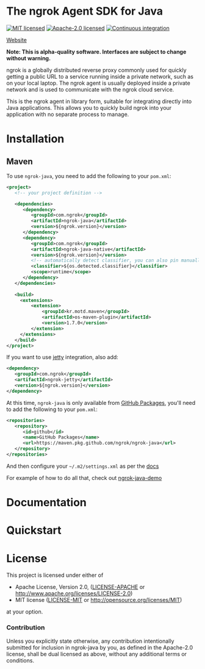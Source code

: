 # The ngrok Agent SDK for Java

[![MIT licensed][mit-badge]][mit-url]
[![Apache-2.0 licensed][apache-badge]][apache-url]
[![Continuous integration][ci-badge]][ci-url]


[mit-badge]: https://img.shields.io/badge/license-MIT-blue.svg
[mit-url]: https://github.com/ngrok/ngrok-rs/blob/main/LICENSE-MIT
[apache-badge]: https://img.shields.io/badge/license-Apache_2.0-blue.svg
[apache-url]: https://github.com/ngrok/ngrok-rs/blob/main/LICENSE-APACHE
[ci-badge]: https://github.com/ngrok/ngrok-java/actions/workflows/ci.yml/badge.svg
[ci-url]: https://github.com/ngrok/ngrok-java/actions/workflows/ci.yml

[Website](https://ngrok.com)

**Note: This is alpha-quality software. Interfaces are subject to change without warning.**

ngrok is a globally distributed reverse proxy commonly used for quickly getting a public URL to a
service running inside a private network, such as on your local laptop. The ngrok agent is usually
deployed inside a private network and is used to communicate with the ngrok cloud service.

This is the ngrok agent in library form, suitable for integrating directly into Java applications. 
This allows you to quickly build ngrok into your application with no separate process to manage.

# Installation

## Maven
To use `ngrok-java`, you need to add the following to your `pom.xml`:

```xml
<project>
   <!-- your project definition -->

   <dependencies>
      <dependency>
         <groupId>com.ngrok</groupId>
         <artifactId>ngrok-java</artifactId>
         <version>${ngrok.version}</version>
      </dependency>
      <dependency>
         <groupId>com.ngrok</groupId>
         <artifactId>ngrok-java-native</artifactId>
         <version>${ngrok.version}</version>
         <!-- automatically detect classifier, you can also pin manually -->
         <classifier>${os.detected.classifier}</classifier>
         <scope>runtime</scope>
      </dependency>
   </dependencies>
   
   <build>
     <extensions>
         <extension>
             <groupId>kr.motd.maven</groupId>
             <artifactId>os-maven-plugin</artifactId>
             <version>1.7.0</version>
         </extension>
     </extensions>
   </build>
</project>
```

If you want to use [jetty](https://www.eclipse.org/jetty/) integration, also add:
```xml
<dependency>
   <groupId>com.ngrok</groupId>
   <artifactId>ngrok-jetty</artifactId>
   <version>${ngrok.version}</version>
</dependency>
```

At this time, `ngrok-java` is only available from [GitHub Packages](https://github.com/features/packages), you'll need to add the following to your `pom.xml`:
```xml
<repositories>
   <repository>
      <id>github</id>
      <name>GitHub Packages</name>
      <url>https://maven.pkg.github.com/ngrok/ngrok-java</url>
   </repository>
</repositories>
```
And then configure your `~/.m2/settings.xml` as per the [docs](https://docs.github.com/en/packages/working-with-a-github-packages-registry/working-with-the-apache-maven-registry#authenticating-to-github-packages)

For example of how to do all that, check out [ngrok-java-demo](https://github.com/ngrok/ngrok-java-demo/blob/main/pom.xml)

# Documentation

# Quickstart

# License

This project is licensed under either of

 * Apache License, Version 2.0, ([LICENSE-APACHE](LICENSE-APACHE) or
   http://www.apache.org/licenses/LICENSE-2.0)
 * MIT license ([LICENSE-MIT](LICENSE-MIT) or
   http://opensource.org/licenses/MIT)

at your option.

### Contribution

Unless you explicitly state otherwise, any contribution intentionally submitted
for inclusion in ngrok-java by you, as defined in the Apache-2.0 license, shall be
dual licensed as above, without any additional terms or conditions.
